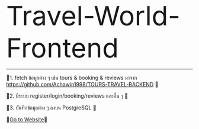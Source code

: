 <span style="font-size: 72px;">Travel-World-Frontend</span>
<hr />

🍒1. fetch ข้อมูลต่าง ๆ เช่น tours & booking & reviews มาจาก https://github.com/Achawin1998/TOURS-TRAVEL-BACKEND 🍒

🍒2. มีระบบ register/login/booking/reviews และอื่น ๆ 🍒

🍒3. บันทึกข้อมูลต่าง ๆ ลงบน PostgreSQL 🍒

🍒[Go to Website](https://pern-stack-travel-world-frontend.vercel.app/)🍒
